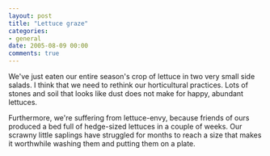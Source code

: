 ```yaml
---
layout: post
title: "Lettuce graze"
categories:
- general
date: 2005-08-09 00:00
comments: true
---
```


<p>We've just eaten our entire season's crop of lettuce in two very small side salads. I think that we need to rethink our horticultural practices. Lots of stones and soil that looks like dust does not make for happy, abundant lettuces.</p>

<p>Furthermore, we're suffering from lettuce-envy, because friends of ours produced a bed full of hedge-sized lettuces in a couple of weeks. Our scrawny little saplings have struggled for months to reach a size that makes it worthwhile washing them and putting them on a plate.</p>



